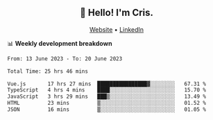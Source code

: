 
<h2 align="center">👋 Hello! I'm Cris.</h2>
<p align="center">
  <a href="https://www.criscunas.dev">Website</a> •
  <a href="https://www.linkedin.com/in/cristophercunas/">LinkedIn</a> 
</p>


📊 **Weekly development breakdown**
<!--START_SECTION:waka-->

```txt
From: 13 June 2023 - To: 20 June 2023

Total Time: 25 hrs 46 mins

Vue.js       17 hrs 27 mins  ████████████████▓░░░░░░░░   67.31 %
TypeScript   4 hrs 4 mins    ████░░░░░░░░░░░░░░░░░░░░░   15.70 %
JavaScript   3 hrs 29 mins   ███▒░░░░░░░░░░░░░░░░░░░░░   13.49 %
HTML         23 mins         ▒░░░░░░░░░░░░░░░░░░░░░░░░   01.52 %
JSON         16 mins         ▒░░░░░░░░░░░░░░░░░░░░░░░░   01.05 %
```

<!--END_SECTION:waka-->
